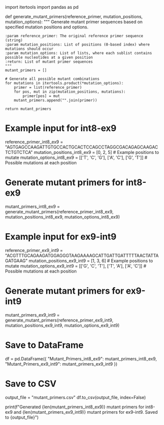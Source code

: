 import itertools
import pandas as pd

def generate_mutant_primers(reference_primer, mutation_positions, mutation_options):
    """
    Generate mutant primer sequences based on specified mutation positions and options.
    
    :param reference_primer: The original reference primer sequence (string)
    :param mutation_positions: List of positions (0-based index) where mutations should occur
    :param mutation_options: List of lists, where each sublist contains possible nucleotides at a given position
    :return: List of mutant primer sequences
    """
    mutant_primers = []
    
    # Generate all possible mutant combinations
    for mutations in itertools.product(*mutation_options):
        primer = list(reference_primer)
        for pos, mut in zip(mutation_positions, mutations):
            primer[pos] = mut
        mutant_primers.append("".join(primer))
    
    return mutant_primers

# Example input for int8-ex9
reference_primer_int8_ex9 = "AGTGAGCCAAGATTGTGCCACTGCACTCCAGCCTAGGCGACAGAGCAAGACTCTGTCTCA"
mutation_positions_int8_ex9 = [0, 2, 5]  # Example positions to mutate
mutation_options_int8_ex9 = [['T', 'C', 'G'], ['A', 'C'], ['G', 'T']]  # Possible mutations at each position

# Generate mutant primers for int8-ex9
mutant_primers_int8_ex9 = generate_mutant_primers(reference_primer_int8_ex9, mutation_positions_int8_ex9, mutation_options_int8_ex9)

# Example input for ex9-int9
reference_primer_ex9_int9 = "ACGTTTGCAGAAGATGGAGGGTAAGAAAAGCATTGATTGATTTTTAACTATTAGATGAAG"
mutation_positions_ex9_int9 = [1, 3, 6]  # Example positions to mutate
mutation_options_ex9_int9 = [['G', 'C', 'T'], ['T', 'A'], ['A', 'C']]  # Possible mutations at each position

# Generate mutant primers for ex9-int9
mutant_primers_ex9_int9 = generate_mutant_primers(reference_primer_ex9_int9, mutation_positions_ex9_int9, mutation_options_ex9_int9)

# Save to DataFrame
df = pd.DataFrame({
    "Mutant_Primers_int8_ex9": mutant_primers_int8_ex9,
    "Mutant_Primers_ex9_int9": mutant_primers_ex9_int9
})

# Save to CSV
output_file = "mutant_primers.csv"
df.to_csv(output_file, index=False)

print(f"Generated {len(mutant_primers_int8_ex9)} mutant primers for int8-ex9 and {len(mutant_primers_ex9_int9)} mutant primers for ex9-int9. Saved to {output_file}")
